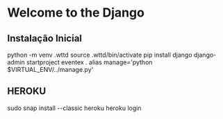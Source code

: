 # Welcome to the Django

## Instalação Inicial

python -m venv .wttd
source .wttd/bin/activate
pip install django
django-admin startproject eventex .
alias manage='python $VIRTUAL_ENV/../manage.py'

## HEROKU

sudo snap install --classic heroku
heroku login
